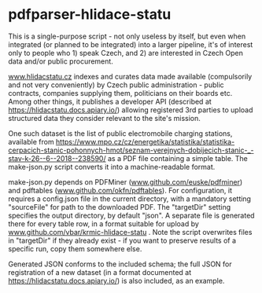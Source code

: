 # pdfparser-hlidace-statu

This is a single-purpose script - not only useless by itself, but even
when integrated (or planned to be integrated) into a larger pipeline,
it's of interest only to people who 1) speak Czech, and 2) are
interested in Czech Open data and/or public procurement.

www.hlidacstatu.cz indexes and curates data made available
(compulsorily and not very conveniently) by Czech public
administration - public contracts, companies supplying them,
politicians on their boards etc. Among other things, it publishes a
developer API (described at https://hlidacstatu.docs.apiary.io/)
allowing registered 3rd parties to upload structured data they
consider relevant to the site's mission.

One such dataset is the list of public electromobile charging
stations, available from
https://www.mpo.cz/cz/energetika/statistika/statistika-cerpacich-stanic-pohonnych-hmot/seznam-verejnych-dobijecich-stanic-_-stav-k-26--6--2018--238590/
as a PDF file containing a simple table. The make-json.py script
converts it into a machine-readable format.

make-json.py depends on PDFMiner (www.github.com/euske/pdfminer) and
pdftables (www.github.com/okfn/pdftables). For configuration, it
requires a config.json file in the current directory, with a mandatory
setting "sourceFile" for path to the downloaded PDF. The "targetDir"
setting specifies the output directory, by default "json". A separate
file is generated there for every table row, in a format suitable for
upload by www.github.com/vbar/krmic-hlidace-statu . Note the script
overwrites files in "targetDir" if they already exist - if you want to
preserve results of a specific run, copy them somewhere else.

Generated JSON conforms to the included schema; the full JSON for
registration of a new dataset (in a format documented at
https://hlidacstatu.docs.apiary.io/) is also included, as an example.

